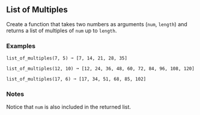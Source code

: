 ## List of Multiples
Create a function that takes two numbers as arguments (`num`, `length`) and returns a list of multiples of `num` up to `length`.

### Examples
```
list_of_multiples(7, 5) ➞ [7, 14, 21, 28, 35]

list_of_multiples(12, 10) ➞ [12, 24, 36, 48, 60, 72, 84, 96, 108, 120]

list_of_multiples(17, 6) ➞ [17, 34, 51, 68, 85, 102]
```

### Notes
Notice that `num` is also included in the returned list.